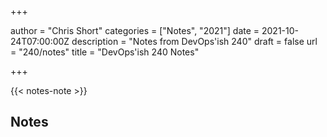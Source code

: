 +++

author = "Chris Short"
categories = ["Notes", "2021"]
date = 2021-10-24T07:00:00Z
description = "Notes from DevOps'ish 240"
draft = false
url = "240/notes"
title = "DevOps'ish 240 Notes"

+++

{{< notes-note >}}

## Notes

